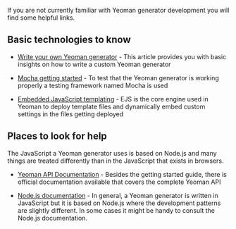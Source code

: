 If you are not currently familiar with Yeoman generator development you will find some helpful links.

## Basic technologies to know

* [Write your own Yeoman generator](http://yeoman.io/authoring/) - This article provides you with basic insights on how to write a custom Yeoman generator

* [Mocha getting started](https://mochajs.org/#getting-started) - To test that the Yeoman generator is working properly a testing framework named Mocha is used

* [Embedded JavaScript templating](http://ejs.co) - EJS is the core engine used in Yeoman to deploy template files and dynamically embed custom settings in the files getting deployed

## Places to look for help
The JavaScript a Yeoman generator uses is based on Node.js and many things are treated differently than in the JavaScript that exists in browsers.

* [Yeoman API Documentation](http://yeoman.io/generator/) - 
Besides the getting started guide, there is official documentation available that covers the complete Yeoman API

* [Node.js documentation](https://nodejs.org/en/docs/) -
In general, a Yeoman generator is written in JavaScript but it is based on Node.js where the development patterns are slightly different. In some cases it might be handy to consult the Node.js documentation.

